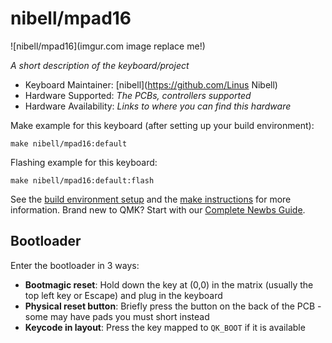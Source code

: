 # nibell/mpad16

![nibell/mpad16](imgur.com image replace me!)

*A short description of the keyboard/project*

* Keyboard Maintainer: [nibell](https://github.com/Linus Nibell)
* Hardware Supported: *The PCBs, controllers supported*
* Hardware Availability: *Links to where you can find this hardware*

Make example for this keyboard (after setting up your build environment):

    make nibell/mpad16:default

Flashing example for this keyboard:

    make nibell/mpad16:default:flash

See the [build environment setup](https://docs.qmk.fm/#/getting_started_build_tools) and the [make instructions](https://docs.qmk.fm/#/getting_started_make_guide) for more information. Brand new to QMK? Start with our [Complete Newbs Guide](https://docs.qmk.fm/#/newbs).

## Bootloader

Enter the bootloader in 3 ways:

* **Bootmagic reset**: Hold down the key at (0,0) in the matrix (usually the top left key or Escape) and plug in the keyboard
* **Physical reset button**: Briefly press the button on the back of the PCB - some may have pads you must short instead
* **Keycode in layout**: Press the key mapped to `QK_BOOT` if it is available
